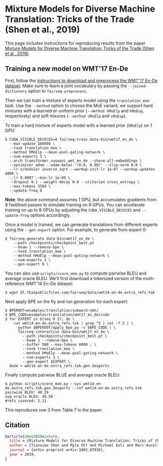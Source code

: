 # Mixture Models for Diverse Machine Translation: Tricks of the Trade (Shen et al., 2019)

This page includes instructions for reproducing results from the paper [Mixture Models for Diverse Machine Translation: Tricks of the Trade (Shen et al., 2019)](https://arxiv.org/abs/1902.07816).

## Training a new model on WMT'17 En-De

First, follow the [instructions to download and preprocess the WMT'17 En-De dataset](../translation#prepare-wmt14en2desh).
Make sure to learn a joint vocabulary by passing the `--joined-dictionary` option to `fairseq-preprocess`.

Then we can train a mixture of experts model using the `translation_moe` task.
Use the `--method` option to choose the MoE variant; we support hard mixtures with a learned or uniform prior (`--method hMoElp` and `hMoEup`, respectively) and soft mixures (`--method sMoElp` and `sMoEup`).

To train a hard mixture of experts model with a learned prior (`hMoElp`) on 1 GPU:
```
$ CUDA_VISIBLE_DEVICES=0 fairseq-train data-bin/wmt17_en_de \
  --max-update 100000 \
  --task translation_moe \
  --method hMoElp --mean-pool-gating-network \
  --num-experts 3 \
  --arch transformer_vaswani_wmt_en_de --share-all-embeddings \
  --optimizer adam --adam-betas '(0.9, 0.98)' --clip-norm 0.0 \
  --lr-scheduler inverse_sqrt --warmup-init-lr 1e-07 --warmup-updates 4000 \
  --lr 0.0007 --min-lr 1e-09 \
  --dropout 0.1 --weight-decay 0.0 --criterion cross_entropy \
  --max-tokens 3584 \
  --update-freq 8
```

**Note**: the above command assumes 1 GPU, but accumulates gradients from 8 fwd/bwd passes to simulate training on 8 GPUs.
You can accelerate training on up to 8 GPUs by adjusting the `CUDA_VISIBLE_DEVICES` and `--update-freq` options accordingly.

Once a model is trained, we can generate translations from different experts using the `--gen-expert` option.
For example, to generate from expert 0:
```
$ fairseq-generate data-bin/wmt17_en_de \
    --path checkpoints/checkpoint_best.pt 
    --beam 1 --remove-bpe \
    --task translation_moe \
    --method hMoElp --mean-pool-gating-network \
    --num-experts 3 \
    --gen-expert 0 \
```

You can also use `scripts/score_moe.py` to compute pairwise BLEU and average oracle BLEU.
We'll first download a tokenized version of the multi-reference WMT'14 En-De dataset:
```
$ wget dl.fbaipublicfiles.com/fairseq/data/wmt14-en-de.extra_refs.tok
```

Next apply BPE on the fly and run generation for each expert:
```
$ BPEROOT=examples/translation/subword-nmt/
$ BPE_CODE=examples/translation/wmt17_en_de/code
$ for EXPERT in $(seq 0 2); do \
    cat wmt14-en-de.extra_refs.tok | grep ^S | cut -f 2 | \
      python $BPEROOT/apply_bpe.py -c $BPE_CODE | \
      fairseq-interactive data-bin/wmt17_en_de \
        --path checkpoints/checkpoint_best.pt \
        --beam 1 --remove-bpe \
        --buffer 500 --max-tokens 6000 ; \
        --task translation_moe \
        --method hMoElp --mean-pool-gating-network \
        --num-experts 3 \
        --gen-expert $EXPERT \
  done > wmt14-en-de.extra_refs.tok.gen.3experts
```

Finally compute pairwise BLUE and average oracle BLEU:
```
$ python scripts/score_moe.py --sys wmt14-en-de.extra_refs.tok.gen.3experts --ref wmt14-en-de.extra_refs.tok
pairwise BLEU: 48.26
avg oracle BLEU: 49.50
#refs covered: 2.11
```

This reproduces row 3 from Table 7 in the paper.

## Citation

```bibtex
@article{shen2019mixture,
  title = {Mixture Models for Diverse Machine Translation: Tricks of the Trade},
  author = {Tianxiao Shen and Myle Ott and Michael Auli and Marc'Aurelio Ranzato},
  journal = {arXiv preprint arXiv:1902.07816},
  year = 2019,
}
```
